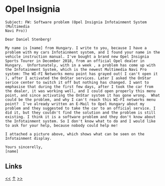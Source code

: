 # Opel Insignia

    Subject: FW: Software problem (Opel Insignia Infotainment System (Multimedia
    Navi Pro))

    Dear Daniel Stenberg!

    My name is [name] from Hungary. I write to you, because I have a
    problem with my cars Infotainment system, and I found your name in the
    vehicle instruction manual. I've bought a brand new Opel Insignia
    Sports Tourer in December 2018, from an official Opel dealer in
    Hungary.  Unfortunately, with in a week , a problem has come up with
    the Infotainment System, which is the newest Multimedia Navi Pro
    system: The WI-FI Networks menu point has grayed out( I can't open it
    ), after I activated the OnStar services. Later I asked the OnStar
    serice center to switch it off but nothing has changed. I want to
    emphasise that during the first few days, after I took the car from
    the dealer, it was working well, and I could open properly this menu
    point, and since activating the OnStar system it has gone wrong.  What
    could be the problem, and why I can't reach this WI-FI networks menu
    point?  I've already written an E-Mail to Opel Hungary about my
    problem and they suggested to take the car to an official service. I
    did it, but they couldn't find the solution and the problem is still
    existing. I think it is a software problem and they don't know about
    the Infotainment system. So I don't know what to do and I would like
    to ask for your help, because nobody could help me!

    I attached a picture above, which shows what can be seen on the
    Infotainment display.

    Yours sincerelly,
    [name]
## Links

[<<](2019-03-10.md) [↑](../) [>>](2019-03-24.md)
